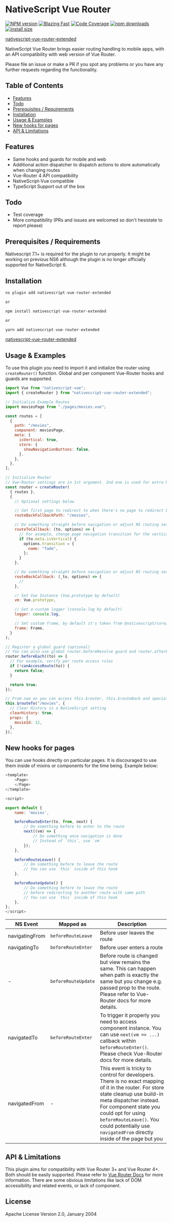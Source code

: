 # NativeScript Vue Router

[npm-url]: https://npmjs.org/package/nativescript-vue-router-extended
[npm-image]: http://img.shields.io/npm/v/nativescript-vue-router-extended.svg

[![NPM version][npm-image]][npm-url] [![Blazing Fast](https://badgen.now.sh/badge/speed/blazing%20%F0%9F%94%A5/green)](https://github.com/MattCCC/nativescript-vue-router-extended) [![Code Coverage](https://badgen.now.sh/badge/coverage/0.00/blue)](https://github.com/MattCCC/nativescript-vue-router-extended) [![npm downloads](https://img.shields.io/npm/dm/nativescript-vue-router-extended.svg?style=flat-square)](http://npm-stat.com/charts.html?package=nativescript-vue-router-extended) [![install size](https://packagephobia.now.sh/badge?p=nativescript-vue-router-extended)](https://packagephobia.now.sh/result?p=nativescript-vue-router-extended)

[nativescript-vue-router-extended](https://github.com/mattCCC/nativescript-vue-router-extended)

NativeScript Vue Router brings easier routing handling to mobile apps, with an API compatibility with web version of Vue Router.

Please file an issue or make a PR if you spot any problems or you have any further requests regarding the functionality.

## Table of Contents

- [Features](#features)
- [Todo](#todo)
- [Prerequisites / Requirements](#prerequisites-requirements)
- [Installation](#installation)
- [Usage & Examples](#usage-examples)
- [New hooks for pages](#new-hooks-for-pages)
- [API & Limitations](#api-limitations)

## Features

- Same hooks and guards for mobile and web
- Additional action dispatcher to dispatch actions to store automatically when changing routes
- Vue-Router 4 API compatibility
- NativeScript-Vue compatible
- TypeScript Support out of the box

## Todo

- Test coverage
- More compatibility (PRs and issues are welcomed so don't hesistate to report please)

## Prerequisites / Requirements

Nativescript 7.1+ is required for the plugin to run properly. It might be working on previous NS6 although the plugin is no longer officially supported for NativeScript 6.

## Installation

```javascript
ns plugin add nativescript-vue-router-extended

or

npm install nativescript-vue-router-extended

or

yarn add nativescript-vue-router-extended
```

[nativescript-vue-router-extended](https://www.npmjs.com/package/nativescript-vue-router-extended)

## Usage & Examples

To use this plugin you need to import it and initialize the router using `createRouter()` function. Global and per component Vue-Router hooks and guards are supported.

```javascript
import Vue from "nativescript-vue";
import { createRouter } from "nativescript-vue-router-extended";

// Initialize Example Routes
import moviesPage from "./pages/movies.vue";

const routes = [
  {
    path: "/movies",
    component: moviesPage,
    meta: {
      isVertical: true,
      store: {
        showNavigationButtons: false,
      },
    },
  },
];

// Initialize Router
// Vue-Router settings are in 1st argument. 2nd one is used for extra NativeScript related settings
const router = createRouter(
  { routes },
  {
    // Optional settings below

    // Set first page to redirect to when there's no page to redirect back to
    routeBackFallbackPath: "/movies",

    // Do something straight before navigation or adjust NS routing settings
    routeToCallback: (to, options) => {
      // For example, change page navigation transition for the vertical on iOS
      if (to.meta.isVertical) {
        options.transition = {
          name: "fade",
        };
      }
    },

    // Do something straight before navigation or adjust NS routing settings
    routeBackCallback: (_to, options) => {
      //
    },

    // Set Vue Instance (Vue.prototype by default)
    vm: Vue.prototype,

    // Set a custom logger (console.log by default)
    logger: console.log,

    // Set custom frame, by default it's taken from @nativescript/core/ui/frame
    frame: Frame,
  }
);

// Register a global guard (optional)
// You can also use global router.beforeResolve guard and router.afterEach hook
router.beforeEach((to) => {
  // For example, verify per route access rules
  if (!canAccessRoute(to)) {
    return false;
  }

  return true;
});

// From now on you can access this.$router, this.$routeBack and special this.$routeTo inside of the components, example:
this.$routeTo("/movies", {
  // Clear History is a NativeScript setting
  clearHistory: true,
  props: {
    movieId: 12,
  },
});
```

## New hooks for pages

You can use hooks directly on particular pages. It is discouraged to use them inside of mixins or components for the time being. Example below:

```javascript
<template>
    <Page>
    </Page>
</template>

<script>

export default {
    name: 'movies',

    beforeRouteEnter(to, from, next) {
        // Do something before to enter to the route
        next((vm) => {
            // Do something once navigation is done
            // Instead of `this`, use `vm`
        });
    },

    beforeRouteLeave() {
        // Do something before to leave the route
        // You can use `this` inside of this hook
    },

    beforeRouteUpdate() {
        // Do something before to leave the route
        // before redirecting to another route with same path
        // You can use `this` inside of this hook
    },
};
</script>
```

| NS Event       | Mapped as           | Description                                                                                                                                                                                                                                                                                                  |
| -------------- | ------------------- | ------------------------------------------------------------------------------------------------------------------------------------------------------------------------------------------------------------------------------------------------------------------------------------------------------------ |
| navigatingFrom | `beforeRouteLeave`  | Before user leaves the route                                                                                                                                                                                                                                                                                 |
| navigatingTo   | `beforeRouteEnter`  | Before user enters a route                                                                                                                                                                                                                                                                                   |
| -              | `beforeRouteUpdate` | Before route is changed but view remains the same. This can happen when path is exactly the same but you change e.g. passed prop to the route. Please refer to Vue-Router docs for more details.                                                                                                             |
| navigatedTo    | `beforeRouteEnter`  | To trigger it properly you need to access component instance. You can use `next(vm => ...)` callback within `beforeRouteEnter()`. Please check Vue-Router docs for more details.                                                                                                                             |
| navigatedFrom  | -                   | This event is tricky to control for developers. There is no exact mapping of it in the router. For store state cleanup use build-in meta dispatcher instead. For component state you could opt for using `beforeRouteLeave()`. You could potentially use `navigatedFrom` directly inside of the page but you |

## API & Limitations

This plugin aims for compatibility with Vue Router 3+ and Vue Router 4+. Both should be easily supported. Please refer to [Vue Router Docs](https://next.router.vuejs.org/guide/) for more information. There are some obvious limitations like lack of DOM accessibility and related events, or lack of <router-link /> component.

## License

Apache License Version 2.0, January 2004
